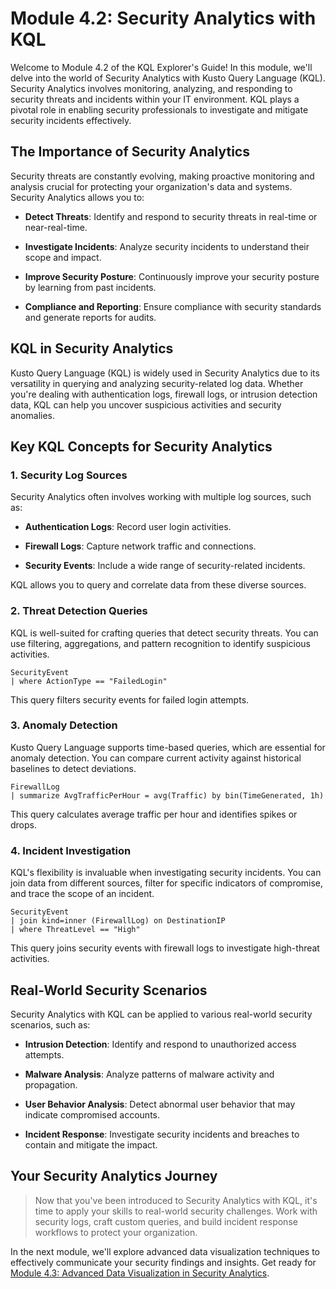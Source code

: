 # Module 4.2: Security Analytics with KQL

Welcome to Module 4.2 of the KQL Explorer's Guide! In this module, we'll delve into the world of Security Analytics with Kusto Query Language (KQL). Security Analytics involves monitoring, analyzing, and responding to security threats and incidents within your IT environment. KQL plays a pivotal role in enabling security professionals to investigate and mitigate security incidents effectively.

## The Importance of Security Analytics

Security threats are constantly evolving, making proactive monitoring and analysis crucial for protecting your organization's data and systems. Security Analytics allows you to:

- **Detect Threats**: Identify and respond to security threats in real-time or near-real-time.

- **Investigate Incidents**: Analyze security incidents to understand their scope and impact.

- **Improve Security Posture**: Continuously improve your security posture by learning from past incidents.

- **Compliance and Reporting**: Ensure compliance with security standards and generate reports for audits.

## KQL in Security Analytics

Kusto Query Language (KQL) is widely used in Security Analytics due to its versatility in querying and analyzing security-related log data. Whether you're dealing with authentication logs, firewall logs, or intrusion detection data, KQL can help you uncover suspicious activities and security anomalies.

## Key KQL Concepts for Security Analytics

### **1. Security Log Sources**

Security Analytics often involves working with multiple log sources, such as:

- **Authentication Logs**: Record user login activities.

- **Firewall Logs**: Capture network traffic and connections.

- **Security Events**: Include a wide range of security-related incidents.

KQL allows you to query and correlate data from these diverse sources.

### **2. Threat Detection Queries**

KQL is well-suited for crafting queries that detect security threats. You can use filtering, aggregations, and pattern recognition to identify suspicious activities.

```kql
SecurityEvent
| where ActionType == "FailedLogin"
```

This query filters security events for failed login attempts.

### **3. Anomaly Detection**

Kusto Query Language supports time-based queries, which are essential for anomaly detection. You can compare current activity against historical baselines to detect deviations.

```kql
FirewallLog
| summarize AvgTrafficPerHour = avg(Traffic) by bin(TimeGenerated, 1h)
```

This query calculates average traffic per hour and identifies spikes or drops.

### **4. Incident Investigation**

KQL's flexibility is invaluable when investigating security incidents. You can join data from different sources, filter for specific indicators of compromise, and trace the scope of an incident.

```kql
SecurityEvent
| join kind=inner (FirewallLog) on DestinationIP
| where ThreatLevel == "High"
```

This query joins security events with firewall logs to investigate high-threat activities.

## Real-World Security Scenarios

Security Analytics with KQL can be applied to various real-world security scenarios, such as:

- **Intrusion Detection**: Identify and respond to unauthorized access attempts.

- **Malware Analysis**: Analyze patterns of malware activity and propagation.

- **User Behavior Analysis**: Detect abnormal user behavior that may indicate compromised accounts.

- **Incident Response**: Investigate security incidents and breaches to contain and mitigate the impact.

## Your Security Analytics Journey

> Now that you've been introduced to Security Analytics with KQL, it's time to apply your skills to real-world security challenges. Work with security logs, craft custom queries, and build incident response workflows to protect your organization.

In the next module, we'll explore advanced data visualization techniques to effectively communicate your security findings and insights. Get ready for [Module 4.3: Advanced Data Visualization in Security Analytics](4.3_Advanced_Data_Visualization_in_Security_Analytics.md).
